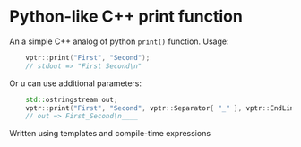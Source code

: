 # Python-like C++ print function
An a simple C++ analog of python `print()` function.
Usage:
```c++
    vptr::print("First", "Second");
    // stdout => "First Second\n"
```

Or u can use additional parameters:
```c++
    std::ostringstream out;
    vptr::print("First", "Second", vptr::Separator{ "_" }, vptr::EndLine{ "\n____" }, vptr::Output{ out });
    // out => First_Second\n____
```

Written using templates and compile-time expressions
